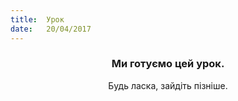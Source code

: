 ```yaml
---
title:  Урок
date:   20/04/2017
---
```


### <center>Ми готуємо цей урок.</center>
<center>Будь ласка, зайдіть пізніше.</center>